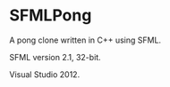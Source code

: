 SFMLPong
========

A pong clone written in C++ using SFML.

SFML version 2.1, 32-bit.

Visual Studio 2012.
